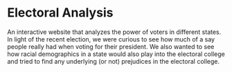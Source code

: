 # Electoral Analysis
An interactive website that analyzes the power of voters in different states. In light of the recent election, we were curious to see how much of a say people really had when voting for their president. We also wanted to see how racial demographics in a state would also play into the electoral college and tried to find any underlying (or not) prejudices in the electoral college.
